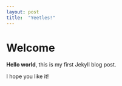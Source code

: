 ```yaml
---
layout: post
title:  "Yeetles!"
---
```


# Welcome

**Hello world**, this is my first Jekyll blog post.

I hope you like it!
